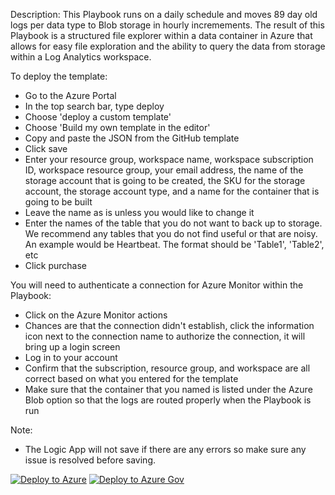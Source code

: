 Description:
This Playbook runs on a daily schedule and moves 89 day old logs per data type to Blob storage in hourly incremements. The result of this Playbook is a structured file explorer within a data container in Azure that allows for easy file exploration and the ability to query the data from storage within a Log Analytics workspace.

To deploy the template: 
- Go to the Azure Portal
- In the top search bar, type deploy
- Choose 'deploy a custom template'
- Choose 'Build my own template in the editor'
- Copy and paste the JSON from the GitHub template
- Click save
- Enter your resource group, workspace name, workspace subscription ID, workspace resource group, your email address, the name of the storage account that is going to be created, the SKU for the storage account, the storage account type, and a name for the container that is going to be built
- Leave the name as is unless you would like to change it
- Enter the names of the table that you do not want to back up to storage. We recommend any tables that you do not find useful or that are noisy. An example would be Heartbeat. The format should be 'Table1', 'Table2', etc
- Click purchase

You will need to authenticate a connection for Azure Monitor within the Playbook:

- Click on the Azure Monitor actions
- Chances are that the connection didn't establish, click the information icon next to the connection name to authorize the connection, it will bring up a login screen
- Log in to your account
- Confirm that the subscription, resource group, and workspace are all correct based on what you entered for the template
- Make sure that the container that you named is listed under the Azure Blob option so that the logs are routed properly when the Playbook is run

Note: 
- The Logic App will not save if there are any errors so make sure any issue is resolved before saving.

[![Deploy to Azure](https://aka.ms/deploytoazurebutton)](https://portal.azure.com/#create/Microsoft.Template/uri/https%3A%2F%2Fraw.githubusercontent.com%2FAzure%2FAzure-Sentinel%2Fmaster%2FPlaybooks%2FMove-LogAnalytics-to-Storage%2Fazuredeploy.json)
[![Deploy to Azure Gov](https://aka.ms/deploytoazuregovbutton)](https://portal.azure.us/#create/Microsoft.Template/uri/https%3A%2F%2Fraw.githubusercontent.com%2FAzure%2FAzure-Sentinel%2Fmaster%2FPlaybooks%2FMove-LogAnalytics-to-Storage%2Fazuredeploy.json)
